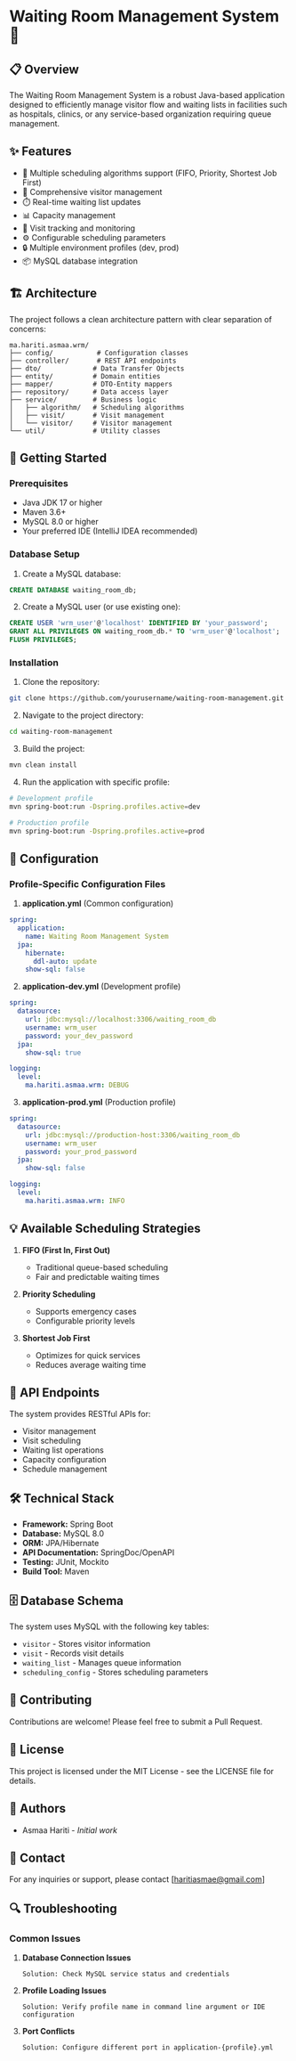 # Waiting Room Management System 🏥

## 📋 Overview

The Waiting Room Management System is a robust Java-based application designed to efficiently manage visitor flow and waiting lists in facilities such as hospitals, clinics, or any service-based organization requiring queue management.

## ✨ Features

- 🔄 Multiple scheduling algorithms support (FIFO, Priority, Shortest Job First)
- 👥 Comprehensive visitor management
- ⏱️ Real-time waiting list updates
- 📊 Capacity management
- 🎯 Visit tracking and monitoring
- ⚙️ Configurable scheduling parameters
- 🔒 Multiple environment profiles (dev, prod)
- 📦 MySQL database integration

## 🏗️ Architecture

The project follows a clean architecture pattern with clear separation of concerns:

```
ma.hariti.asmaa.wrm/
├── config/           # Configuration classes
├── controller/       # REST API endpoints
├── dto/             # Data Transfer Objects
├── entity/          # Domain entities
├── mapper/          # DTO-Entity mappers
├── repository/      # Data access layer
├── service/         # Business logic
│   ├── algorithm/   # Scheduling algorithms
│   ├── visit/       # Visit management
│   └── visitor/     # Visitor management
└── util/            # Utility classes
```

## 🚀 Getting Started

### Prerequisites

- Java JDK 17 or higher
- Maven 3.6+
- MySQL 8.0 or higher
- Your preferred IDE (IntelliJ IDEA recommended)

### Database Setup

1. Create a MySQL database:
```sql
CREATE DATABASE waiting_room_db;
```

2. Create a MySQL user (or use existing one):
```sql
CREATE USER 'wrm_user'@'localhost' IDENTIFIED BY 'your_password';
GRANT ALL PRIVILEGES ON waiting_room_db.* TO 'wrm_user'@'localhost';
FLUSH PRIVILEGES;
```

### Installation

1. Clone the repository:
```bash
git clone https://github.com/yourusername/waiting-room-management.git
```

2. Navigate to the project directory:
```bash
cd waiting-room-management
```

3. Build the project:
```bash
mvn clean install
```

4. Run the application with specific profile:
```bash
# Development profile
mvn spring-boot:run -Dspring.profiles.active=dev

# Production profile
mvn spring-boot:run -Dspring.profiles.active=prod
```

## 🔧 Configuration

### Profile-Specific Configuration Files

1. **application.yml** (Common configuration)
```yaml
spring:
  application:
    name: Waiting Room Management System
  jpa:
    hibernate:
      ddl-auto: update
    show-sql: false
```

2. **application-dev.yml** (Development profile)
```yaml
spring:
  datasource:
    url: jdbc:mysql://localhost:3306/waiting_room_db
    username: wrm_user
    password: your_dev_password
  jpa:
    show-sql: true

logging:
  level:
    ma.hariti.asmaa.wrm: DEBUG
```

3. **application-prod.yml** (Production profile)
```yaml
spring:
  datasource:
    url: jdbc:mysql://production-host:3306/waiting_room_db
    username: wrm_user
    password: your_prod_password
  jpa:
    show-sql: false

logging:
  level:
    ma.hariti.asmaa.wrm: INFO
```

## 💡 Available Scheduling Strategies

1. **FIFO (First In, First Out)**
    - Traditional queue-based scheduling
    - Fair and predictable waiting times

2. **Priority Scheduling**
    - Supports emergency cases
    - Configurable priority levels

3. **Shortest Job First**
    - Optimizes for quick services
    - Reduces average waiting time

## 🔗 API Endpoints

The system provides RESTful APIs for:
- Visitor management
- Visit scheduling
- Waiting list operations
- Capacity configuration
- Schedule management

## 🛠️ Technical Stack

- **Framework:** Spring Boot
- **Database:** MySQL 8.0
- **ORM:** JPA/Hibernate
- **API Documentation:** SpringDoc/OpenAPI
- **Testing:** JUnit, Mockito
- **Build Tool:** Maven

## 🗄️ Database Schema

The system uses MySQL with the following key tables:
- `visitor` - Stores visitor information
- `visit` - Records visit details
- `waiting_list` - Manages queue information
- `scheduling_config` - Stores scheduling parameters

## 🤝 Contributing

Contributions are welcome! Please feel free to submit a Pull Request.

## 📝 License

This project is licensed under the MIT License - see the LICENSE file for details.

## 👥 Authors

- Asmaa Hariti - _Initial work_

## 📮 Contact

For any inquiries or support, please contact [haritiasmae@gmail.com]

## 🔍 Troubleshooting

### Common Issues

1. **Database Connection Issues**
   ```
   Solution: Check MySQL service status and credentials
   ```

2. **Profile Loading Issues**
   ```
   Solution: Verify profile name in command line argument or IDE configuration
   ```

3. **Port Conflicts**
   ```
   Solution: Configure different port in application-{profile}.yml
   ```
